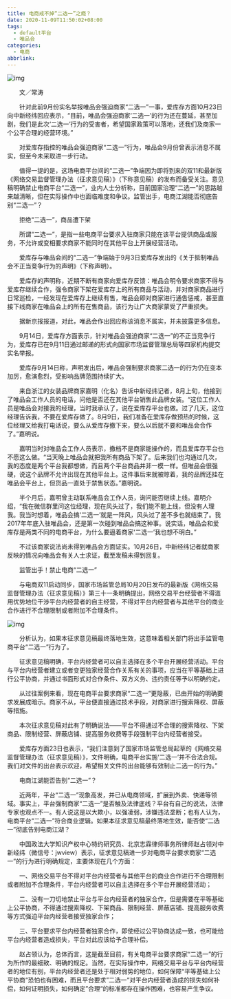 ```yaml
---
title: 电商戒不掉“二选一”之瘾？
date: 2020-11-09T11:50:02+08:00
tags:
  - default平台
  - 唯品会
categories:
  - 电商
abbrlink:
---
```


![img](https://cdn.jsdelivr.net/gh/yakeing/Documentation@main/Hexo/images/138d-kcaeqzx2917226.jpg)

　　文／常涛

　　针对此前9月份实名举报唯品会强迫商家“二选一”一事，爱库存方面10月23日向中新经纬回应表示，“目前，唯品会强迫商家‘二选一’的行为还在蔓延，甚至加剧，我们是此次‘二选一’行为的受害者，希望国家政策可以落地，还我们及商家一个公平合理的经营环境。”

　　对爱库存指控的唯品会强迫商家“二选一”行为，唯品会9月份曾表示消息不属实，但至今未采取进一步行动。

　　值得一提的是，这场电商平台间的“二选一”争端因为即将到来的双11和最新版《网络交易监督管理办法（征求意见稿）》（下称意见稿）的发布而备受关注。意见稿明确禁止电商平台“二选一”，业内人士分析称，目前国家治理“二选一”的思路越来越清晰，但在实际操作中也面临难度和争议。监管出手，电商江湖能否彻底告别“二选一”？

　　拒绝“二选一”，商品遭下架

　　所谓“二选一”，是指一些电商平台要求入驻商家只能在该平台提供商品或服务，不允许或变相要求商家不能同时在其他平台上开展经营活动。

　　爱库存与唯品会间的“二选一”争端始于9月3日爱库存发出的《关于抵制唯品会不正当竞争行为的声明》（下称声明）。

　　爱库存的声明称，近期不断有商家向爱库存反馈：唯品会明令要求商家不得与爱库存继续合作，强令商家下架在爱库存上的所有商品与活动，并对商家商品进行日常巡检，一经发现在爱库存上继续有售，唯品会即对商家进行通告惩戒，甚至直接下线商家在唯品会上的所有在售商品，该行为让广大商家蒙受了严重损失。

　　据新京报报道，对此，唯品会作出回应称该消息不属实，并未披露更多信息。

　　9月14日，爱库存方面表示，针对唯品会强迫商家“二选一”的不正当竞争行为，爱库存已在9月11日通过邮递的形式向国家市场监督管理总局等四家机构提交实名举报。

　　爱库存9月14日称，声明发出后，唯品会强制要求商家二选一的行为仍在变本加厉，愈演愈烈，受影响品牌范围持续扩大。

　　来自浙江的女装品牌商家嘉明（化名）告诉中新经纬记者，8月上旬，他接到了唯品会工作人员的电话，问他是否还在其他平台销售此品牌女装。“这位工作人员是唯品会对接我的经理，当时我承认了，说在爱库存平台也做。过了几天，这位经理告诉我，不要在爱库存做了。8月9日，我们准备在爱库存做预热的时候，这位经理又给我打电话说，要么从爱库存撤下来，要么以后就不要和唯品会合作了。”嘉明说。

　　嘉明当时对唯品会工作人员表示，撤档不是商家能操作的，而且爱库存平台也不愿这么做。“当天晚上唯品会就把我所有商品下架了。后来我们也沟通过几次，我的态度是两个平台我都想做，而且两个平台商品并非一模一样。但唯品会很强硬，说这个品牌不允许出现在其他平台上。这件事后来就被晾着，我的品牌还挂在唯品会平台上，但货品一直处于禁售状态。”嘉明说。

　　半个月后，嘉明曾主动联系唯品会工作人员，询问能否继续上线。嘉明介绍，“我在微信群里问这位经理，现在风头过了，我们能不能上线，但没有人理我。我当时想着，唯品会搞‘二选一’就是一阵风，风头过了差不多也就结束了。我2017年年底入驻唯品会，还是第一次碰到唯品会搞这种事。说实话，唯品会和爱库存是两类不同的电商平台，为什么要逼着商家‘二选一’我也想不明白。”

　　不过该商家说法尚未得到唯品会方面证实。10月26日，中新经纬记者就商家反映的情况向唯品会有关人士求证，截至发稿未得到回复。

　　监管出手！禁止电商“二选一”

　　与电商双11启动同步，国家市场监管总局10月20日发布的最新版《网络交易监督管理办法（征求意见稿）》第三十一条明确提出，网络交易平台经营者不得滥用优势地位干涉平台内经营者的自主经营，不得对平台内经营者与其他平台的商业合作进行不合理限制或者附加不合理条件。

![img](https://cdn.jsdelivr.net/gh/yakeing/Documentation@main/Hexo/images/fe4d-kcaeqzx2917309.jpg)

　　分析认为，如果本征求意见稿最终落地生效，这意味着相关部门将出手监管电商平台“二选一”行为了。

　　征求意见稿明确，平台内经营者可以自主选择在多个平台开展经营活动。平台与平台内经营者建立或者变更独家经营合作关系有关的事项，应当在平等基础上进行公平协商，并通过书面形式对合作条件、双方义务、违约责任等予以明确约定。

　　从过往案例来看，现在电商平台要求商家“二选一”更隐蔽，已由开始的明确要求发展成暗示。商家不从，平台便直接通过技术手段，对商家进行搜索降权、屏蔽等措施。

　　本次征求意见稿对此有了明确说法——平台不得通过不合理的搜索降权、下架商品、限制经营、屏蔽店铺、提高服务收费等手段强制平台内经营者接受。

　　爱库存方面23日也表示，“我们注意到了国家市场监管总局起草的《网络交易监督管理办法（征求意见稿）》，文件明确，电商平台实施‘二选一’并不合法合规。我们对文件的出台表示欢迎，希望相关文件的出台能够有效制止二选一的行为。”

　　电商江湖能否告别“二选一”？

　　近两年，平台“二选一”现象高发，并已从电商领域，扩展到外卖、快递等领域。事实上，平台强制商家“二选一”是否触及法律底线？平台有自己的说法，法律专家也观点不一。有人说这是以大欺小，以强凌弱，涉嫌违法垄断；也有人认为，电商平台“二选一”符合商业逻辑。如果本征求意见稿最终落地生效，能否使“二选一”彻底告别电商江湖？

　　中国政法大学知识产权中心特约研究员、北京志霖律师事务所律师赵占领对中新经纬（微信号：jwview）表示，征求意见稿进一步对电商平台要求商家“二选一”的行为进行明确规定，主要体现在几个方面：

　　一、网络交易平台不得对平台内经营者与其他平台的商业合作进行不合理限制或者附加不合理条件，平台内经营者可以自主选择在多个平台开展经营活动；

　　二、没有一刀切地禁止平台与平台内经营者的独家合作，但是需要在平等基础上公平协商，不得通过搜索降权、下架商品、限制经营、屏蔽店铺、提高服务收费等方式强迫平台内经营者接受独家合作；

　　三、平台要求平台内经营者独家合作，即使经过公平协商达成一致，也可能给平台内经营者造成损失，平台对此应该给予合理补偿。

　　赵占领认为，总体而言，这是截至目前，有关电商平台要求商家“二选一”的行为所作的最细致、明确的规定。当然，在实际操作中，网络交易平台与平台内经营者的地位有别，平台内经营者还是处于相对弱势的地位，如何保障“平等基础上公平协商“恐怕也有困难，而且平台要求”二选一“对平台内经营者造成的损失如何补偿，如何证明损失，如何确定”合理“的标准都存在操作困难，也容易产生争议。